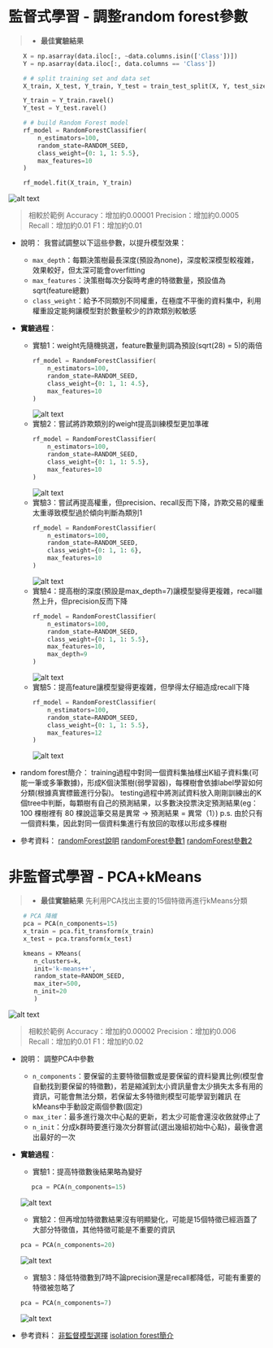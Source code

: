 # 監督式學習 - 調整random forest參數 
>* **最佳實驗結果**
```python
    X = np.asarray(data.iloc[:, ~data.columns.isin(['Class'])])
    Y = np.asarray(data.iloc[:, data.columns == 'Class'])

    # # split training set and data set
    X_train, X_test, Y_train, Y_test = train_test_split(X, Y, test_size=TEST_SIZE, random_state=RANDOM_SEED)

    Y_train = Y_train.ravel()
    Y_test = Y_test.ravel()

    # # build Random Forest model
    rf_model = RandomForestClassifier(
        n_estimators=100,
        random_state=RANDOM_SEED,
        class_weight={0: 1, 1: 5.5},
        max_features=10
    )

    rf_model.fit(X_train, Y_train)

```
![alt text](S__3481637.jpg)
> 相較於範例
Accuracy：增加約0.00001
Precision：增加約0.0005
Recall：增加約0.01
F1：增加約0.01
* 說明：
我嘗試調整以下這些參數，以提升模型效果：
    * `max_depth`：每顆決策樹最長深度(預設為none)，深度較深模型較複雜，效果較好，但太深可能會overfitting
    * `max_features`：決策樹每次分裂時考慮的特徵數量，預設值為sqrt(feature總數)
    * `class_weight`：給予不同類別不同權重，在極度不平衡的資料集中，利用權重設定能夠讓模型對於數量較少的詐欺類別較敏感

* **實驗過程**：
    *  實驗1：weight先隨機挑選，feature數量則調為預設(sqrt(28) = 5)的兩倍
        ```python
        rf_model = RandomForestClassifier(
            n_estimators=100,
            random_state=RANDOM_SEED,
            class_weight={0: 1, 1: 4.5},
            max_features=10
        )
        ```
        ![alt text](S__3481635.jpg)
    *   實驗2：嘗試將詐欺類別的weight提高訓練模型更加準確
        ```python
        rf_model = RandomForestClassifier(
            n_estimators=100,
            random_state=RANDOM_SEED,
            class_weight={0: 1, 1: 5.5},
            max_features=10
        )
        ```
        ![alt text](S__3481636.jpg)
    *   實驗3：嘗試再提高權重，但precision、recall反而下降，詐欺交易的權重太重導致模型過於傾向判斷為類別1
        ```python
        rf_model = RandomForestClassifier(
            n_estimators=100,
            random_state=RANDOM_SEED,
            class_weight={0: 1, 1: 6},
            max_features=10
        )
        ```
        ![alt text](S__3481638.jpg)
    *   實驗4：提高樹的深度(預設是max_depth=7)讓模型變得更複雜，recall雖然上升，但precision反而下降
        ```python
        rf_model = RandomForestClassifier(
            n_estimators=100,
            random_state=RANDOM_SEED,
            class_weight={0: 1, 1: 5.5},
            max_features=10,
            max_depth=9
        )
        ```
        ![alt text](S__3481641.jpg)
    *   實驗5：提高feature讓模型變得更複雜，但學得太仔細造成recall下降
        ```python
        rf_model = RandomForestClassifier(
            n_estimators=100,
            random_state=RANDOM_SEED,
            class_weight={0: 1, 1: 5.5},
            max_features=12
        )
        ```
        ![alt text](S__3481643.jpg)


* random forest簡介：
training過程中對同一個資料集抽樣出K組子資料集(可能一筆或多筆數據)，形成K個決策樹(弱學習器)，每棵樹會依據label學習如何分類(根據真實標籤進行分裂)。
testing過程中將測試資料放入剛剛訓練出的K個tree中判斷，每顆樹有自己的預測結果，以多數決投票決定預測結果(eg：100 棵樹裡有 80 棵說這筆交易是異常 → 預測結果 = 異常（1）)
p.s. 由於只有一個資料集，因此對同一個資料集進行有放回的取樣以形成多棵樹

* 參考資料：
[randomForest說明](https://medium.com/chung-yi/ml%E5%85%A5%E9%96%80-%E5%8D%81%E4%B8%83-%E9%9A%A8%E6%A9%9F%E6%A3%AE%E6%9E%97-random-forest-6afc24871857)
[randomForest參數1](https://ithelp.ithome.com.tw/articles/10359301)
[randomForest參數2](https://www.alibabacloud.com/help/tc/polardb/polardb-for-mysql/user-guide/random-forest-regression-algorithm)


# 非監督式學習 - PCA+kMeans
>* **最佳實驗結果**
先利用PCA找出主要的15個特徵再進行kMeans分類
```python
    # PCA 降維
    pca = PCA(n_components=15)  
    x_train = pca.fit_transform(x_train)
    x_test = pca.transform(x_test)

    kmeans = KMeans(
       n_clusters=k,
       init='k-means++',
       random_state=RANDOM_SEED,
       max_iter=500, 
       n_init=20
       )
```
![alt text](image.png)
> 相較於範例
Accuracy：增加約0.00002
Precision：增加約0.006
Recall：增加約0.01
F1：增加約0.02

* 說明：
調整PCA中參數
    *   `n_components`：要保留的主要特徵個數或是要保留的資料變異比例(模型會自動找到要保留的特徵數)，若是縮減到太小資訊量會太少損失太多有用的資訊，可能會無法分類，若保留太多特徵則模型可能學習到雜訊
在kMeans中手動設定兩個參數(固定)
    *   `max_iter`：最多進行幾次中心點的更新，若太少可能會還沒收斂就停止了
    *   `n_init`：分成k群時要進行幾次分群嘗試(選出幾組初始中心點)，最後會選出最好的一次

* **實驗過程**：
    *  實驗1：提高特徵數後結果略為變好
    ```python
       pca = PCA(n_components=15) 
    ```
    ![alt text](image-4.png)
    *  實驗2：但再增加特徵數結果沒有明顯變化，可能是15個特徵已經涵蓋了大部分特徵值，其他特徵可能是不重要的資訊
    ```python
    pca = PCA(n_components=20)
    ```
    ![alt text](image-1.png)
     *  實驗3：降低特徵數到7時不論precision還是recall都降低，可能有重要的特徵被忽略了
    ```python
    pca = PCA(n_components=7)
    ```
    ![alt text](image-2.png)

* 參考資料：
[非監督模型選擇](https://ithelp.ithome.com.tw/m/articles/10330254)
[isolation forest簡介](https://medium.com/@AppliedDataScienceWeeklyNew/%E8%B3%87%E6%96%99%E7%A7%91%E5%AD%B8%E6%87%89%E7%94%A8%E5%88%86%E4%BA%AB-%E7%95%B0%E5%B8%B8%E6%AA%A2%E6%B8%AC-isolation-forest-ae40562ac4cf)
